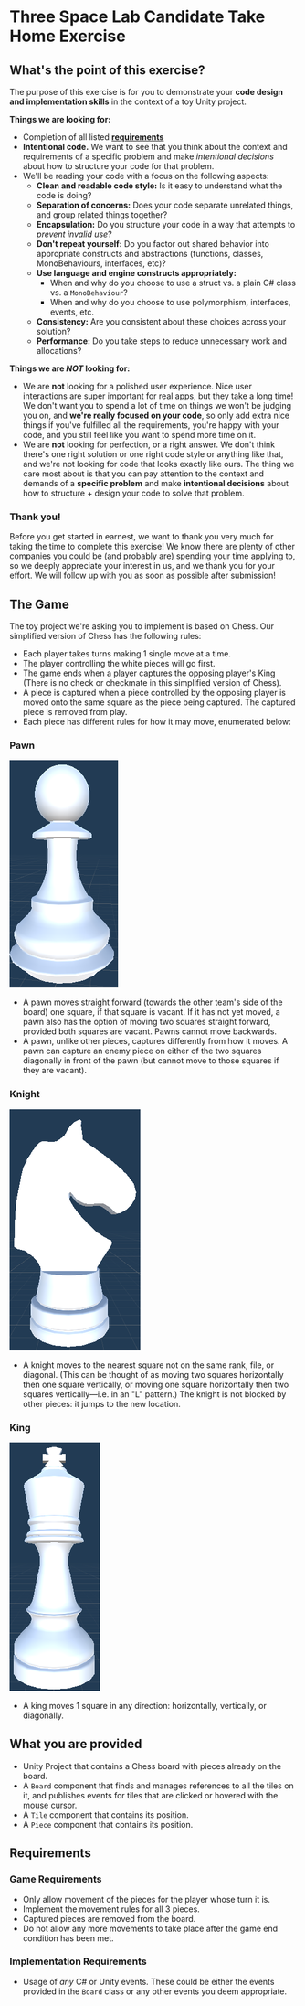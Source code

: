 # Three Space Lab Candidate Take Home Exercise

## What's the point of this exercise?

The purpose of this exercise is for you to demonstrate your __code design and implementation skills__ in the context of a toy Unity project.

__Things we are looking for:__

* Completion of all listed [__requirements__](#requirements)
* __Intentional code.__ We want to see that you think about the context and requirements of a specific problem and make _intentional decisions_ about how to structure your code for that problem. 
* We'll be reading your code with a focus on the following aspects:
  * __Clean and readable code style:__ Is it easy to understand what the code is doing?
  * __Separation of concerns:__ Does your code separate unrelated things, and group related things together?
  * __Encapsulation:__ Do you structure your code in a way that attempts to _prevent invalid use_?
  * __Don't repeat yourself:__ Do you factor out shared behavior into appropriate constructs and abstractions (functions, classes, MonoBehaviours, interfaces, etc)?
  * __Use language and engine constructs appropriately:__
    * When and why do you choose to use a struct vs. a plain C# class vs. a `MonoBehaviour`? 
    * When and why do you choose to use polymorphism, interfaces, events, etc.
  * __Consistency:__ Are you consistent about these choices across your solution?
  * __Performance:__ Do you take steps to reduce unnecessary work and allocations?

__Things we are _NOT_ looking for:__

  * We are __not__ looking for a polished user experience. Nice user interactions are super important for real apps, but they take a long time! We don't want you to spend a lot of time on things we won't be judging you on, and __we're really focused on your code__, so only add extra nice things if you've fulfilled all the requirements, you're happy with your code, and you still feel like you want to spend more time on it.
  * We are __not__ looking for perfection, or a right answer. We don't think there's one right solution or one right code style or anything like that, and we're not looking for code that looks exactly like ours. The thing we care most about is that you can pay attention to the context and demands of a __specific problem__ and make __intentional decisions__ about how to structure + design your code to solve that problem.
  
### Thank you!

Before you get started in earnest, we want to thank you very much for taking the time to complete this exercise! We know there are plenty of other companies you could be (and probably are) spending your time applying to, so we deeply appreciate your interest in us, and we thank you for your effort. We will follow up with you as soon as possible after submission!

## The Game

The toy project we're asking you to implement is based on Chess. Our simplified version of Chess has the following rules:

* Each player takes turns making 1 single move at a time.
* The player controlling the white pieces will go first.
* The game ends when a player captures the opposing player's King (There is no check or checkmate in this simplified version of Chess).
* A piece is captured when a piece controlled by the opposing player is moved onto the same square as the piece being captured. The captured piece is removed from play.
* Each piece has different rules for how it may move, enumerated below:

### Pawn
![Pawn](images/pawn.png)

* A pawn moves straight forward (towards the other team's side of the board) one square, if that square is vacant. If it has not yet moved, a pawn also has the option of moving two squares straight forward, provided both squares are vacant. Pawns cannot move backwards.
* A pawn, unlike other pieces, captures differently from how it moves. A pawn can capture an enemy piece on either of the two squares diagonally in front of the pawn (but cannot move to those squares if they are vacant). 

### Knight
![Knight](images/knight.png)

* A knight moves to the nearest square not on the same rank, file, or diagonal. (This can be thought of as moving two squares horizontally then one square vertically, or moving one square horizontally then two squares vertically—i.e. in an "L" pattern.) The knight is not blocked by other pieces: it jumps to the new location.

### King 
![King](images/king.png)

* A king moves 1 square in any direction: horizontally, vertically, or diagonally.


## What you are provided

* Unity Project that contains a Chess board with pieces already on the board. 
* A `Board` component that finds and manages references to all the tiles on it, and publishes events for tiles that are clicked or hovered with the mouse cursor.
* A `Tile` component that contains its position.
* A `Piece` component that contains its position.

## Requirements

### Game Requirements

* Only allow movement of the pieces for the player whose turn it is.
* Implement the movement rules for all 3 pieces.
* Captured pieces are removed from the board.
* Do not allow any more movements to take place after the game end condition has been met.

### Implementation Requirements

* Usage of _any_ C# or Unity events. These could be either the events provided in the `Board` class or any other events you deem appropriate.